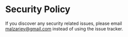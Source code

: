# Security Policy

If you discover any security related issues, please email malzariey@gmail.com instead of using the issue tracker.
